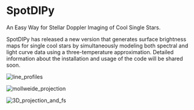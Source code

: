 # SpotDIPy
An Easy Way for Stellar Doppler Imaging of Cool Single Stars.

SpotDIPy has released a new version that generates surface brightness maps for single cool stars by simultaneously modeling both spectral and light curve data using a three-temperature approximation. Detailed information about the installation and usage of the code will be shared soon.

![line_profiles](https://github.com/EnginBahar/SpotDIPy/assets/122885382/494a6cab-acb8-4632-bce6-929c29c4c96f)


![mollweide_projection](https://github.com/EnginBahar/SpotDIPy/assets/122885382/72233aa6-83a0-44e9-be87-bb7f85d5ccc4)


![3D_projection_and_fs](https://github.com/EnginBahar/SpotDIPy/assets/122885382/ab77c6cb-a977-4afa-9153-cc78bff883ef)
